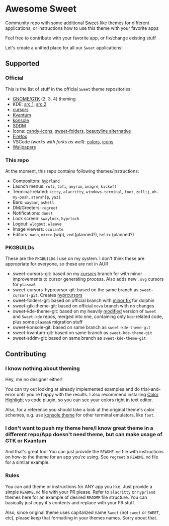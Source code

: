 # Awesome Sweet

Community repo with some additional [Sweet](https://github.com/EliverLara/Sweet)-like themes for different applications, or instructions how to use this theme with your favorite apps

Feel free to contribute with your favorite app, or fix/change existing stuff

Let's create a unified place for all our `Sweet` applications!

## Supported

### Official

This is the list of stuff in the official `Sweet` theme repositories:

- [GNOME/GTK](https://github.com/EliverLara/Sweet) (2, 3, 4) theming
- KDE: [src 1](https://github.com/EliverLara/Sweet/tree/nova/kde), [src 2](https://github.com/EliverLara/Sweet-kde)
- [cursors](https://github.com/EliverLara/Sweet/tree/nova/kde/cursors)
- [Kvantum](https://github.com/EliverLara/Sweet/tree/nova/kde/Kvantum)
- [konsole](https://github.com/EliverLara/Sweet/tree/nova/kde/konsole)
- [SDDM](https://github.com/EliverLara/Sweet/tree/nova/kde/sddm)
- Icons: [candy-icons](https://github.com/EliverLara/candy-icons), [sweet-folders](https://github.com/EliverLara/Sweet-folders), [beautyline alternative](https://gitlab.com/garuda-linux/themes-and-settings/artwork/beautyline)
- [Firefox](https://github.com/EliverLara/firefox-sweet-theme)
- VSCode (*works with forks as well*): [colors](https://github.com/EliverLara/sweet-vscode), [icons](https://github.com/EliverLara/sweet-vscode-icons)
- [Wallpapers](https://github.com/EliverLara/Sweet/tree/nova/extras/Sweet-Wallpapers)

### This repo

At the moment, this repo contains following themes/instructions:

- Compositors: `hyprland`
- Launch menus: `rofi`, `tofi`, `anyrun`, `onagre`, `kickoff`
- Terminal-related: `kitty`, `alacritty`, `windows-terminal`, `foot`, `zellij`, `oh-my-posh`, `starship`, `yazi`
- Bars: `waybar`, `ashell`
- DM/Greeters: `regreet`
- Notifications: `dunst`
- Lock screen: `swaylock`, `hyprlock`
- Logout: `wlogout`, `wleave`
- Image viewers: `oculante`
- Editors: `nano`, `micro` (wip), `zed` (planned?), `helix` (planned?)

### PKGBUILDs

These are the `PKGBUILD`s I use on my system. I don't think these are appropriate for everyone, so these are not in AUR

- sweet-cursors-git: based on my [cursors](https://github.com/Gigas002/Sweet/tree/cursors) branch for with minor improvements to cursor generating process. Also adds new `.svg` cursors for `plasma6`
- sweet-cursors-hyprcursor-git: based on the same branch as `sweet-cursors-git`. Creates [hyprcursors](https://github.com/hyprwm/hyprcursor)
- sweet-folders-git: based on official branch with [minor fix](https://github.com/EliverLara/Sweet-folders/pull/21) for dolphin
- sweet-gtk-theme-git: based on official `nova` branch with no changes
- sweet-kde-theme-git: based on my heavily [modified](https://github.com/Gigas002/Sweet-kde/tree/plasma-6-migration) version of `Sweet` and `Sweet-kde` repos, merged into one, containing only `kde`-related code, plus some `plasma6` migration stuff
- sweet-konsole-git: based on same branch as `sweet-kde-theme-git`
- sweet-kvantum-git: based on same branch as `sweet-kde-theme-git`
- sweet-sddm-git: based on same branch as `sweet-kde-theme-git`

## Contributing

### I know nothing about theming

Hey, me no designer either!

You can try out looking at already implemented examples and do trial-and-error until you're happy with the results. I also recommend installing [Color Highlight](https://marketplace.visualstudio.com/items?itemName=naumovs.color-highlight) vs code plugin, so you can see your colors right in text editor.

Also, for a reference you should take a look at the original theme's color schemes, e.g. use [konsole theme](https://github.com/EliverLara/Sweet/blob/nova/kde/konsole/Sweet.colorscheme) for other terminal emulators, like `foot`.

### I don't want to push my theme here/I know great theme in a different repo/App doesn't need theme, but can make usage of GTK or Kvantum

And that's great too! You can just provide the `README.md` file with instructions on how-to the theme for an app you're using. See `regreet`'s `README.md` file for a similar example.

### Rules

You can add theme or instructions for ANY app you like. Just provide a simple `README.md` file with your PR please. Refer to `alacritty` or `hyprland` themes here for an example of desired `README` file structure. You can basically just copy it's contents and replace with your PR stuff.

Also, since original theme uses capitalized name `Sweet` (not `sweet` or `SWEET`, etc), please keep that formatting in your themes names. Sorry about that.
